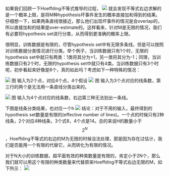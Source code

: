 如果我们回顾一下Hoeffding不等式推导的过程，
![](assets/图59.PNG)
就会发现不等式右边求解的是一个概率上限，是将M种hypothesis坏事件发生的概率直接加和得到的结果。仔细想一下，如果两条直线很接近，那么他们出现坏事件的情况是会overlap的，所以直接加和的结果是over-estimate的。这样看来，针对M是无限的情况，我们有必要将hypothesis set进行分类，从而得到更准确的概率上限。

很明显，训练数据是有限的，尽管hypothesis set中有无限多条线，但是可以按照对训练数据分类情况进行分类。举个例子，当训练数据只有1个时，无限的hypothesis set中就只有两类：1类将其分为+1，另一类将其分为-1；同理，当训练数据只有2个时，无限的hypothesis set中就只有4类。当训练数据只有3个时呢，初步看起来好像是8个，真的如此吗？考虑如下一种特殊的情况：

![](assets/图60.png)
图 输入为2个点，对应4个点，4个假设
![](assets/图63.jpg)
图 输入为3个点对应的线条数，第三行的两个是无法用一条直线分类出来的。

![](assets/图64.jpg)
图 输入为4个点对应的线条数，右边第三种无法划出一条线。


下图是线条分类结果，也对应一个h
![](assets/图65.png)
结论：对于不用的输入，最终得到的hypothesis set数量是有限的(effective number of lines)。一个点的时候只有2种线条，2个对应4种线条，3个式8，4个点是14。总的来说H的数量小于$$2^N$$，Hoeffding不等式的右边的M为无限的时候没法处理，那是因为存在过估计，我们是否能用一个有限的代替它，从而转化为有限的情况。

对于N大小的训练数据，超平面有效的种类数量是有限的，肯定小于2N个，那么我们就可以用这个有限的种类数量来代替原来Hoeffding不等式右边无限的M，如下所示：
![](assets/图66.jpg)

